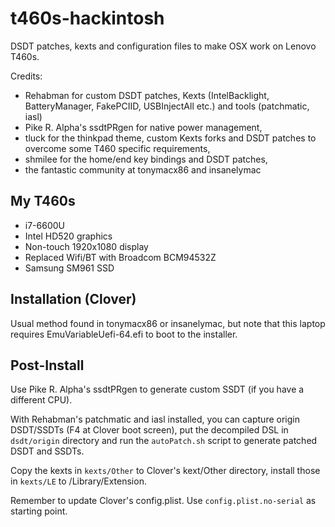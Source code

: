 # t460s-hackintosh

DSDT patches, kexts and configuration files to make OSX work on Lenovo T460s.

Credits:
- Rehabman for custom DSDT patches, Kexts (IntelBacklight, BatteryManager, FakePCIID, USBInjectAll etc.) and 
tools (patchmatic, iasl)
- Pike R. Alpha's ssdtPRgen for native power management,
- tluck for the thinkpad theme, custom Kexts forks and DSDT patches to overcome some T460 specific requirements,
- shmilee for the home/end key bindings and DSDT patches,
- the fantastic community at tonymacx86 and insanelymac

## My T460s
- i7-6600U
- Intel HD520 graphics
- Non-touch 1920x1080 display
- Replaced Wifi/BT with Broadcom BCM94532Z
- Samsung SM961 SSD

## Installation (Clover)
Usual method found in tonymacx86 or insanelymac, but note that this laptop requires EmuVariableUefi-64.efi to
boot to the installer.

## Post-Install
Use Pike R. Alpha's ssdtPRgen to generate custom SSDT (if you have a different CPU). 

With Rehabman's patchmatic and iasl installed, you can capture origin DSDT/SSDTs (F4 at Clover boot screen), 
put the decompiled DSL in ```dsdt/origin``` directory and run the ```autoPatch.sh``` script to generate patched 
DSDT and SSDTs.

Copy the kexts in ```kexts/Other``` to Clover's kext/Other directory, install those in ```kexts/LE``` to /Library/Extension.

Remember to update Clover's config.plist. Use ```config.plist.no-serial``` as starting point.

